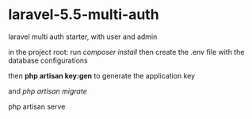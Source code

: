 # laravel-5.5-multi-auth
laravel multi auth starter, with user and admin 

in the project root: run *composer install*
then create the .env file with the database configurations

then **php artisan key:gen** to generate the application key

and *php artisan migrate*


php artisan serve 
